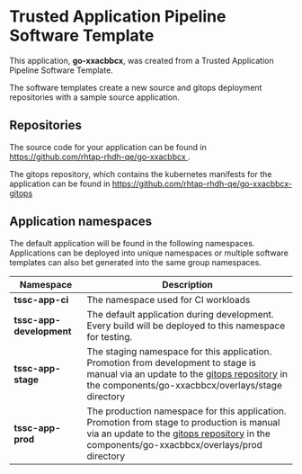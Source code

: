 # Trusted Application Pipeline Software Template

This application, **go-xxacbbcx**, was created from a Trusted Application Pipeline Software Template.

The software templates create a new source and gitops deployment repositories with a sample source application. 

## Repositories

The source code for your application can be found in [https://github.com/rhtap-rhdh-qe/go-xxacbbcx ](https://github.com/rhtap-rhdh-qe/go-xxacbbcx ).
 
The gitops repository, which contains the kubernetes manifests for the application can be found in 
[https://github.com/rhtap-rhdh-qe/go-xxacbbcx-gitops ](https://github.com/rhtap-rhdh-qe/go-xxacbbcx-gitops ) 

## Application namespaces 

The default application will be found in the following namespaces. Applications can be deployed into unique namespaces or multiple software templates can also bet generated into the same group namespaces.  

|  Namespace   |  Description   |  
| -------- | -------- |
| **tssc-app-ci** | The namespace used for CI workloads |
| **tssc-app-development** | The default application during development. Every build will be deployed to this namespace for testing. |
| **tssc-app-stage** | The staging namespace for this application. Promotion from development to stage is manual via an update to the [gitops repository](https://github.com/rhtap-rhdh-qe/go-xxacbbcx-gitops ) in the components/go-xxacbbcx/overlays/stage directory |
| **tssc-app-prod** | The production namespace for this application. Promotion from stage to production is manual via an update to the [gitops repository](https://github.com/rhtap-rhdh-qe/go-xxacbbcx-gitops ) in the components/go-xxacbbcx/overlays/prod directory |